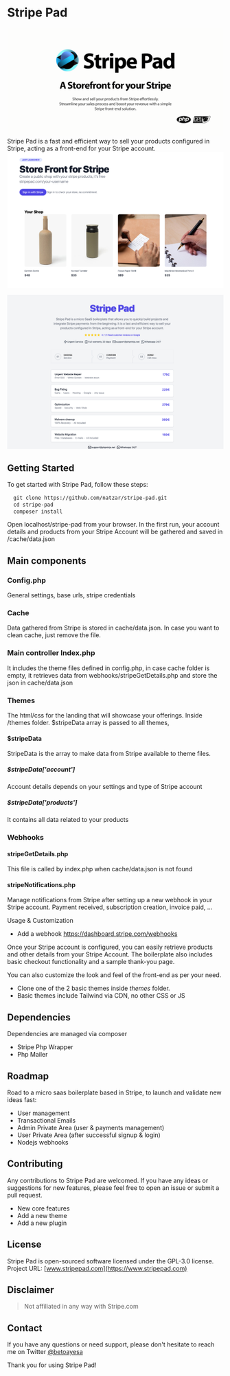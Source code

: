 
#  Stripe Pad
![Stripe Pad Storefront](open-graph.png "Stripe Pad Sample Image")
Stripe Pad is a fast and efficient way to sell your products configured in Stripe, acting as a front-end for your Stripe account. 
![Stripe Pad Storefront](sample2.png "Grid Theme")

![Stripe Pad Storefront](sample.png "List Theme")




## Getting Started

To get started with Stripe Pad, follow these steps:

```
  git clone https://github.com/natzar/stripe-pad.git
  cd stripe-pad
  composer install
```

Open localhost/stripe-pad from your browser. In the first run, your account details and products from your Stripe Account will be gathered and saved in /cache/data.json


## Main components

### Config.php
General settings, base urls, stripe credentials

### Cache
Data gathered from Stripe is stored in cache/data.json. In case you want to clean cache, just remove the file.

### Main controller Index.php
It includes the theme files defined in config.php, in case cache folder is empty,  it retrieves data from webhooks/stripeGetDetails.php and store the json in cache/data.json

### Themes
The html/css for the landing that will showcase your offerings.
Inside /themes folder.
$stripeData array is passed to all themes, 

#### $stripeData
StripeData is the array to make data from Stripe available to theme files.

##### $stripeData['account']
Account details depends on your settings and type of Stripe account
##### $stripeData['products']
It contains all data related to your products

### Webhooks
#### stripeGetDetails.php
This file is called by index.php when cache/data.json is not found

#### stripeNotifications.php
Manage notifications from Stripe after setting up a new webhook in your Stripe account. Payment received, subscription creation, invoice paid, ...


Usage & Customization

- Add a webhook https://dashboard.stripe.com/webhooks

Once your Stripe account is configured, you can easily retrieve products and other details from your Stripe Account. The boilerplate also includes basic checkout functionality and a sample thank-you page.

You can also customize the look and feel of the front-end as per your need.

- Clone one of the 2 basic themes inside *themes* folder.
- Basic themes include Tailwind via CDN, no other CSS or JS


## Dependencies
Dependencies are managed via composer

- Stripe Php Wrapper
- Php Mailer


## Roadmap
Road to a micro saas boilerplate based in Stripe, to launch and validate new ideas fast:

- User management
- Transactional Emails
- Admin Private Area (user & payments management)
- User Private Area (after successful signup & login)
- Nodejs webhooks


## Contributing

Any contributions to Stripe Pad are welcomed. If you have any ideas or suggestions for new features, please feel free to open an issue or submit a pull request.
- New core features
- Add a new theme
- Add a new plugin

## License

Stripe Pad is open-sourced software licensed under the GPL-3.0 license.
Project URL: [www.stripepad.com](https://www.stripepad.com)

## Disclaimer

> Not affiliated in any way with Stripe.com

## Contact 

If you have any questions or need support, please don't hesitate to reach me on Twitter [@betoayesa](https://www.twitter.com/betoayesa)

Thank you for using Stripe Pad!

